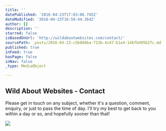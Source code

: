 ```yaml
---
title: ''
datePublished: '2016-04-23T17:03:06.745Z'
dateModified: '2016-04-23T16:59:44.364Z'
author: []
description: ''
starred: false
isBasedOnUrl: 'http://wildaboutwebsites.com/contact/'
sourcePath: _posts/2016-04-23-c5b804ba-713b-4c47-b1e4-14bfbd95b2fc.md
published: true
inFeed: true
hasPage: false
inNav: false
_type: MediaObject

---
```

<article style=""><h1>Wild About Websites - Contact</h1><p>Please get in touch on any subject, whether it's a question, comment, enquiry, or just to pass the time of day. I'll try my best to get back to you within a day or so, and hopefully sooner than that!</p><img src="http://wildaboutwebsites.com/wp-content/uploads/2015/07/monster.png" /></article>